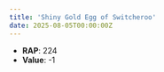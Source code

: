 ```yaml
---
title: 'Shiny Gold Egg of Switcheroo'
date: 2025-08-05T00:00:00Z
---
```

- **RAP**: 224
- **Value**: -1
